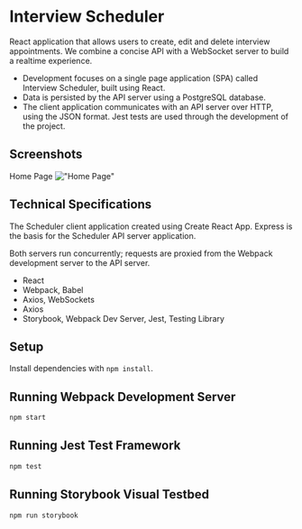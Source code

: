# Interview Scheduler

React application that allows users to create, edit and delete interview appointments. We combine a concise API with a WebSocket server to build a realtime experience.

- Development focuses on a single page application (SPA) called Interview Scheduler, built using React.
- Data is persisted by the API server using a PostgreSQL database.
- The client application communicates with an API server over HTTP, using the JSON format.
  Jest tests are used through the development of the project.

## Screenshots

Home Page
!["Home Page"]()

## Technical Specifications

The Scheduler client application created using Create React App. Express is the basis for the Scheduler API server application.

Both servers run concurrently; requests are proxied from the Webpack development server to the API server.

- React
- Webpack, Babel
- Axios, WebSockets
- Axios
- Storybook, Webpack Dev Server, Jest, Testing Library

## Setup

Install dependencies with `npm install`.

## Running Webpack Development Server

```sh
npm start
```

## Running Jest Test Framework

```sh
npm test
```

## Running Storybook Visual Testbed

```sh
npm run storybook
```
